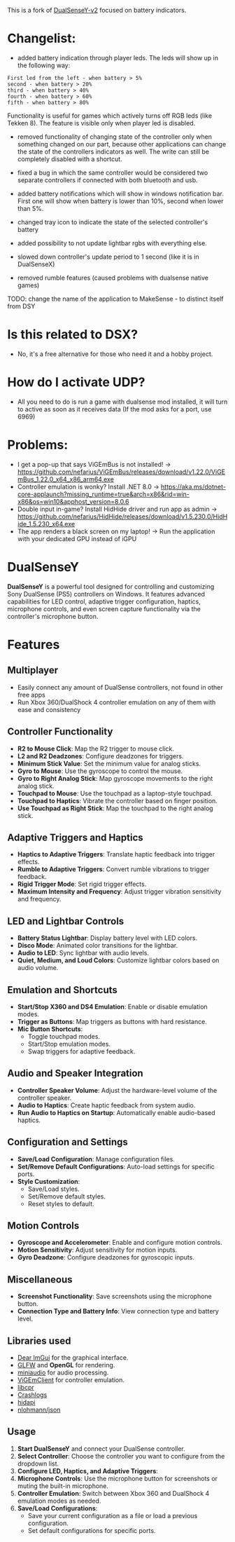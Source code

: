 This is a fork of [DualSenseY-v2](https://github.com/WujekFoliarz/DualSenseY-v2) focused on battery indicators.

# Changelist:
- added battery indication through player leds. The leds will show up in the following way:

```
First led from the left - when battery > 5%
second - when battery > 20%
third - when battery > 40%
fourth - when battery > 60%
fifth - when battery > 80%
```

Functionality is useful for games which actively turns off RGB leds (like Tekken 8). The feature is visible only when player led is disabled.

- removed functionality of changing state of the controller only when something changed on our part, because other applications can change the state of the controllers indicators as well. The write can still be completely disabled with a shortcut.

- fixed a bug in which the same controller would be considered two separate controllers if connected with both bluetooth and usb.

- added battery notifications which will show in windows notification bar. First one will show when battery is lower than 10%, second when lower than 5%.

- changed tray icon to indicate the state of the selected controller's battery

- added possibility to not update lightbar rgbs with everything else.

- slowed down controller's update period to 1 second (like it is in DualSenseX)

- removed rumble features (caused problems with dualsense native games)

TODO:
change the name of the application to MakeSense - to distinct itself from DSY

# Is this related to DSX?
 - No, it's a free alternative for those who need it and a hobby project.

# How do I activate UDP?
 - All you need to do is run a game with dualsense mod installed, it will turn to active as soon as it receives data (If the mod asks for a port, use 6969)

# Problems:
 - I get a pop-up that says ViGEmBus is not installed! -> https://github.com/nefarius/ViGEmBus/releases/download/v1.22.0/ViGEmBus_1.22.0_x64_x86_arm64.exe
 - Controller emulation is wonky? Install .NET 8.0 -> https://aka.ms/dotnet-core-applaunch?missing_runtime=true&arch=x86&rid=win-x86&os=win10&apphost_version=8.0.6
 - Double input in-game? Install HidHide driver and run app as admin -> https://github.com/nefarius/HidHide/releases/download/v1.5.230.0/HidHide_1.5.230_x64.exe
 - The app renders a black screen on my laptop! -> Run the application with your dedicated GPU instead of iGPU

# DualSenseY

**DualSenseY** is a powerful tool designed for controlling and customizing Sony DualSense (PS5) controllers on Windows. It features advanced capabilities for LED control, adaptive trigger configuration, haptics, microphone controls, and even screen capture functionality via the controller's microphone button.

# Features

## Multiplayer
 - Easily connect any amount of DualSense controllers, not found in other free apps
 - Run Xbox 360/DualShock 4 controller emulation on any of them with ease and consistency
 
## Controller Functionality
- **R2 to Mouse Click**: Map the R2 trigger to mouse click.
- **L2 and R2 Deadzones**: Configure deadzones for triggers.
- **Minimum Stick Value**: Set the minimum value for analog sticks.
- **Gyro to Mouse**: Use the gyroscope to control the mouse.
- **Gyro to Right Analog Stick**: Map gyroscope movements to the right analog stick.
- **Touchpad to Mouse**: Use the touchpad as a laptop-style touchpad.
- **Touchpad to Haptics**: Vibrate the controller based on finger position.
- **Use Touchpad as Right Stick**: Map the touchpad to the right analog stick.

## Adaptive Triggers and Haptics
- **Haptics to Adaptive Triggers**: Translate haptic feedback into trigger effects.
- **Rumble to Adaptive Triggers**: Convert rumble vibrations to trigger feedback.
- **Rigid Trigger Mode**: Set rigid trigger effects.
- **Maximum Intensity and Frequency**: Adjust trigger vibration sensitivity and frequency.

## LED and Lightbar Controls
- **Battery Status Lightbar**: Display battery level with LED colors.
- **Disco Mode**: Animated color transitions for the lightbar.
- **Audio to LED**: Sync lightbar with audio levels.
- **Quiet, Medium, and Loud Colors**: Customize lightbar colors based on audio volume.

## Emulation and Shortcuts
- **Start/Stop X360 and DS4 Emulation**: Enable or disable emulation modes.
- **Trigger as Buttons**: Map triggers as buttons with hard resistance.
- **Mic Button Shortcuts**:
  - Toggle touchpad modes.
  - Start/Stop emulation modes.
  - Swap triggers for adaptive feedback.

## Audio and Speaker Integration
- **Controller Speaker Volume**: Adjust the hardware-level volume of the controller speaker.
- **Audio to Haptics**: Create haptic feedback from system audio.
- **Run Audio to Haptics on Startup**: Automatically enable audio-based haptics.

## Configuration and Settings
- **Save/Load Configuration**: Manage configuration files.
- **Set/Remove Default Configurations**: Auto-load settings for specific ports.
- **Style Customization**:
  - Save/Load styles.
  - Set/Remove default styles.
  - Reset styles to default.

## Motion Controls
- **Gyroscope and Accelerometer**: Enable and configure motion controls.
- **Motion Sensitivity**: Adjust sensitivity for motion inputs.
- **Gyro Deadzone**: Configure deadzones for gyroscopic inputs.

## Miscellaneous
- **Screenshot Functionality**: Save screenshots using the microphone button.
- **Connection Type and Battery Info**: View connection type and battery level.

## Libraries used

  - [Dear ImGui](https://github.com/ocornut/imgui) for the graphical interface.
  - [GLFW](https://www.glfw.org/) and **OpenGL** for rendering.
  - [miniaudio](https://github.com/mackron/miniaudio) for audio processing.
  - [ViGEmClient](https://github.com/nefarius/ViGEmClient) for controller emulation.
  - [libcpr](https://github.com/libcpr/cpr)
  - [Crashlogs](https://github.com/TylerGlaiel/Crashlogs)
  - [hidapi](https://github.com/libusb/hidapi)
  - [nlohmann/json](https://github.com/nlohmann/json)

## Usage

1. **Start DualSenseY** and connect your DualSense controller.
2. **Select Controller**: Choose the controller you want to configure from the dropdown list.
3. **Configure LED, Haptics, and Adaptive Triggers**:
4. **Microphone Controls**: Use the microphone button for screenshots or muting the built-in microphone.
5. **Controller Emulation**: Switch between Xbox 360 and DualShock 4 emulation modes as needed.
6. **Save/Load Configurations**:
   - Save your current configuration as a file or load a previous configuration.
   - Set default configurations for specific ports.
